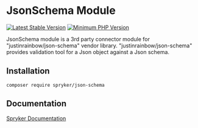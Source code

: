 # JsonSchema Module
[![Latest Stable Version](https://poser.pugx.org/spryker/json-schema/v/stable.svg)](https://packagist.org/packages/spryker/json-schema)
[![Minimum PHP Version](https://img.shields.io/badge/php-%3E%3D%207.4-8892BF.svg)](https://php.net/)

JsonSchema module is a 3rd party connector module for "justinrainbow/json-schema" vendor library.
"justinrainbow/json-schema" provides validation tool for a Json object against a Json schema.

## Installation

```
composer require spryker/json-schema
```

## Documentation

[Spryker Documentation](https://academy.spryker.com/developing_with_spryker/module_guide/modules.html)

